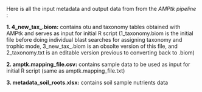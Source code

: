 Here is all the input metadata and output data from from the *AMPtk pipeline* :

**1. 4_new_tax_.biom:** contains otu and taxonomy tables obtained with AMPtk and serves as input for initial R script (1_taxonomy.biom is the initial 
file before doing individual blast searches for assigning taxonomy and trophic mode, 3_new_tax_.biom is an obsolte version of this file, and 2_taxonomy.txt
is an editable version previous to converting back to .biom)

**2. amptk.mapping_file.csv:** contains sample data to be used as input for initial R script (same as amptk.mapping_file.txt) 

**3. metadata_soil_roots.xlsx:** contains soil sample nutrients data 
